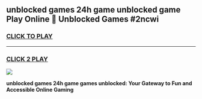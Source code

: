 
## unblocked games 24h game unblocked game Play Online 👋 Unblocked Games #2ncwi
<h3>
<a href="https://premium.freeplayer.one?title=unblocked_games_24h_game&ref=21F">CLICK TO PLAY</a></h3>
<hr>

<h3>
<a href="https://premium.freeplayer.one?title=unblocked_games_24h_game&ref=21F">CLICK 2 PLAY</a>
  
</h3>

<a href="https://premium.freeplayer.one?title=unblocked_games_24h_game&ref=21F/"><img src="https://clearcache.store/games.png"></a>


**unblocked games 24h game games unblocked: Your Gateway to Fun and Accessible Online Gaming**
